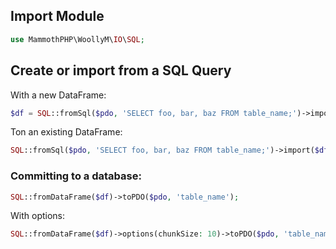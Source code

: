 ## Import Module
```php
use MammothPHP\WoollyM\IO\SQL;
```

## Create or import from a SQL Query

With a new DataFrame:
```php
$df = SQL::fromSql($pdo, 'SELECT foo, bar, baz FROM table_name;')->import();
```

Ton an existing DataFrame:
```php
SQL::fromSql($pdo, 'SELECT foo, bar, baz FROM table_name;')->import($df);
```

### Committing to a database:

```php
SQL::fromDataFrame($df)->toPDO($pdo, 'table_name');
```

With options:
```php
SQL::fromDataFrame($df)->options(chunkSize: 10)->toPDO($pdo, 'table_name');
```